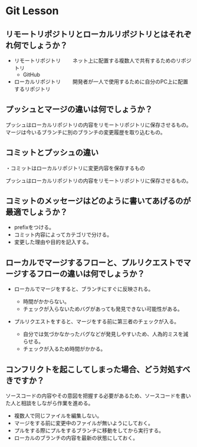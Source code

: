 # Git Lesson

## リモートリポジトリとローカルリポジトリとはそれぞれ何でしょうか？

* リモートリポジトリ
　　ネット上に配置する複数人で共有するためのリポジトリ
  * GitHub
* ローカルリポジトリ
　　開発者が一人で使用するために自分のPC上に配置するリポジトリ

## プッシュとマージの違いは何でしょうか？

プッシュはローカルリポジトリの内容をリモートリポジトリに保存させるもの。
マージは今いるブランチに別のブランチの変更履歴を取り込むもの。

## コミットとプッシュの違い

・コミットはローカルリポジトリに変更内容を保存するもの

プッシュはローカルリポジトリの内容をリモートリポジトリに保存させるもの。

## コミットのメッセージはどのように書いてあげるのが最適でしょうか？

* prefixをつける。
* コミット内容によってカテゴリで分ける。
* 変更した理由や目的を記入する。

## ローカルでマージするフローと、プルリクエストでマージするフローの違いは何でしょうか？

* ローカルでマージをすると、ブランチにすぐに反映される。
  * 時間がかからない。
  * チェックが入らないためバグがあっても発見できない可能性がある。

* プルリクエストをすると、マージをする前に第三者のチェックが入る。
  * 自分では気づかなかったバグなどが発見しやすいため、人為的ミスを減らせる。
  * チェックが入るため時間がかかる。

## コンフリクトを起こしてしまった場合、どう対処すべきですか？

ソースコードの内容やその意図を把握する必要があるため、ソースコードを書いた人と相談をしながら作業を進める。
* 複数人で同じファイルを編集しない。
* マージをする前に変更中のファイルが無いようにしておく。
* プルをする際にプルをするブランチに移動をしてから実行する。
* ローカルのブランチの内容を最新の状態にしておく。